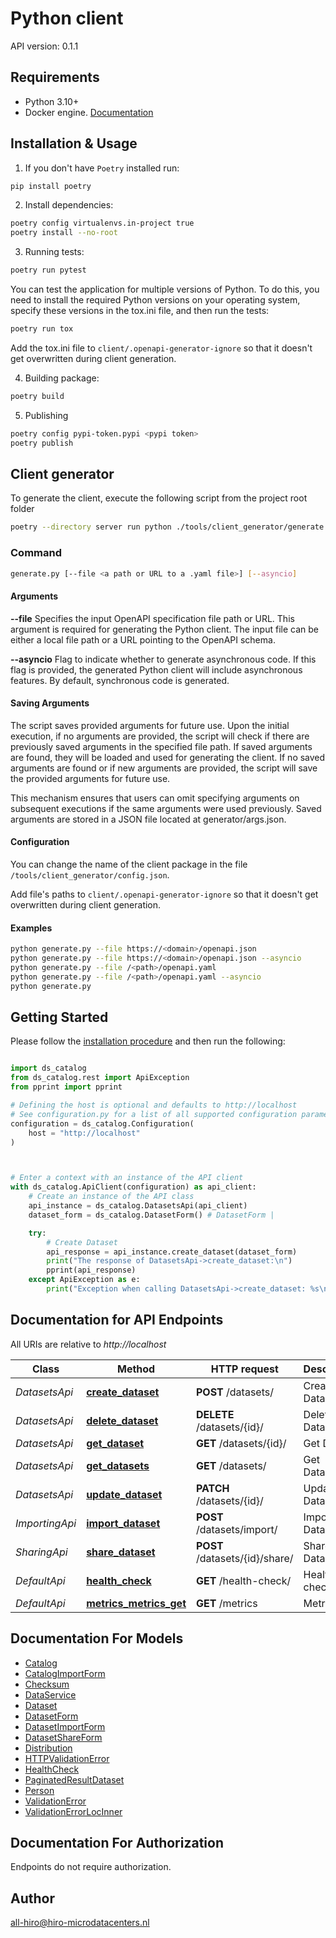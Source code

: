 # Python client
API version: 0.1.1

## Requirements

- Python 3.10+
- Docker engine. [Documentation](https://docs.docker.com/engine/install/)

## Installation & Usage

1. If you don't have `Poetry` installed run:

```bash
pip install poetry
```

2. Install dependencies:

```bash
poetry config virtualenvs.in-project true
poetry install --no-root
```

3. Running tests:

```bash
poetry run pytest
```

You can test the application for multiple versions of Python. To do this, you need to install the required Python versions on your operating system, specify these versions in the tox.ini file, and then run the tests:
```bash
poetry run tox
```
Add the tox.ini file to `client/.openapi-generator-ignore` so that it doesn't get overwritten during client generation.

4. Building package:

```bash
poetry build
```

5. Publishing
```bash
poetry config pypi-token.pypi <pypi token>
poetry publish
```

## Client generator
To generate the client, execute the following script from the project root folder
```bash
poetry --directory server run python ./tools/client_generator/generate.py --file ./api/openapi.yaml
```

### Command
```bash
generate.py [--file <a path or URL to a .yaml file>] [--asyncio]
```

#### Arguments
**--file**
Specifies the input OpenAPI specification file path or URL. This argument is required for generating the Python client. The input file can be either a local file path or a URL pointing to the OpenAPI schema.

**--asyncio**
Flag to indicate whether to generate asynchronous code. If this flag is provided, the generated Python client will include asynchronous features. By default, synchronous code is generated.

#### Saving Arguments

The script saves provided arguments for future use. Upon the initial execution, if no arguments are provided, the script will check if there are previously saved arguments in the specified file path. If saved arguments are found, they will be loaded and used for generating the client. If no saved arguments are found or if new arguments are provided, the script will save the provided arguments for future use.

This mechanism ensures that users can omit specifying arguments on subsequent executions if the same arguments were used previously. Saved arguments are stored in a JSON file located at generator/args.json.

#### Configuration
You can change the name of the client package in the file `/tools/client_generator/config.json`.

Add file's paths to `client/.openapi-generator-ignore` so that it doesn't get overwritten during client generation.

#### Examples

```bash
python generate.py --file https://<domain>/openapi.json
python generate.py --file https://<domain>/openapi.json --asyncio
python generate.py --file /<path>/openapi.yaml
python generate.py --file /<path>/openapi.yaml --asyncio
python generate.py
```

## Getting Started

Please follow the [installation procedure](#installation--usage) and then run the following:

```python

import ds_catalog
from ds_catalog.rest import ApiException
from pprint import pprint

# Defining the host is optional and defaults to http://localhost
# See configuration.py for a list of all supported configuration parameters.
configuration = ds_catalog.Configuration(
    host = "http://localhost"
)



# Enter a context with an instance of the API client
with ds_catalog.ApiClient(configuration) as api_client:
    # Create an instance of the API class
    api_instance = ds_catalog.DatasetsApi(api_client)
    dataset_form = ds_catalog.DatasetForm() # DatasetForm | 

    try:
        # Create Dataset
        api_response = api_instance.create_dataset(dataset_form)
        print("The response of DatasetsApi->create_dataset:\n")
        pprint(api_response)
    except ApiException as e:
        print("Exception when calling DatasetsApi->create_dataset: %s\n" % e)

```

## Documentation for API Endpoints

All URIs are relative to *http://localhost*

Class | Method | HTTP request | Description
------------ | ------------- | ------------- | -------------
*DatasetsApi* | [**create_dataset**](docs/DatasetsApi.md#create_dataset) | **POST** /datasets/ | Create Dataset
*DatasetsApi* | [**delete_dataset**](docs/DatasetsApi.md#delete_dataset) | **DELETE** /datasets/{id}/ | Delete Dataset
*DatasetsApi* | [**get_dataset**](docs/DatasetsApi.md#get_dataset) | **GET** /datasets/{id}/ | Get Dataset
*DatasetsApi* | [**get_datasets**](docs/DatasetsApi.md#get_datasets) | **GET** /datasets/ | Get Datasets
*DatasetsApi* | [**update_dataset**](docs/DatasetsApi.md#update_dataset) | **PATCH** /datasets/{id}/ | Update Dataset
*ImportingApi* | [**import_dataset**](docs/ImportingApi.md#import_dataset) | **POST** /datasets/import/ | Import Dataset
*SharingApi* | [**share_dataset**](docs/SharingApi.md#share_dataset) | **POST** /datasets/{id}/share/ | Share Dataset
*DefaultApi* | [**health_check**](docs/DefaultApi.md#health_check) | **GET** /health-check/ | Health check
*DefaultApi* | [**metrics_metrics_get**](docs/DefaultApi.md#metrics_metrics_get) | **GET** /metrics | Metrics


## Documentation For Models

 - [Catalog](docs/Catalog.md)
 - [CatalogImportForm](docs/CatalogImportForm.md)
 - [Checksum](docs/Checksum.md)
 - [DataService](docs/DataService.md)
 - [Dataset](docs/Dataset.md)
 - [DatasetForm](docs/DatasetForm.md)
 - [DatasetImportForm](docs/DatasetImportForm.md)
 - [DatasetShareForm](docs/DatasetShareForm.md)
 - [Distribution](docs/Distribution.md)
 - [HTTPValidationError](docs/HTTPValidationError.md)
 - [HealthCheck](docs/HealthCheck.md)
 - [PaginatedResultDataset](docs/PaginatedResultDataset.md)
 - [Person](docs/Person.md)
 - [ValidationError](docs/ValidationError.md)
 - [ValidationErrorLocInner](docs/ValidationErrorLocInner.md)


<a id="documentation-for-authorization"></a>
## Documentation For Authorization

Endpoints do not require authorization.


## Author

all-hiro@hiro-microdatacenters.nl


